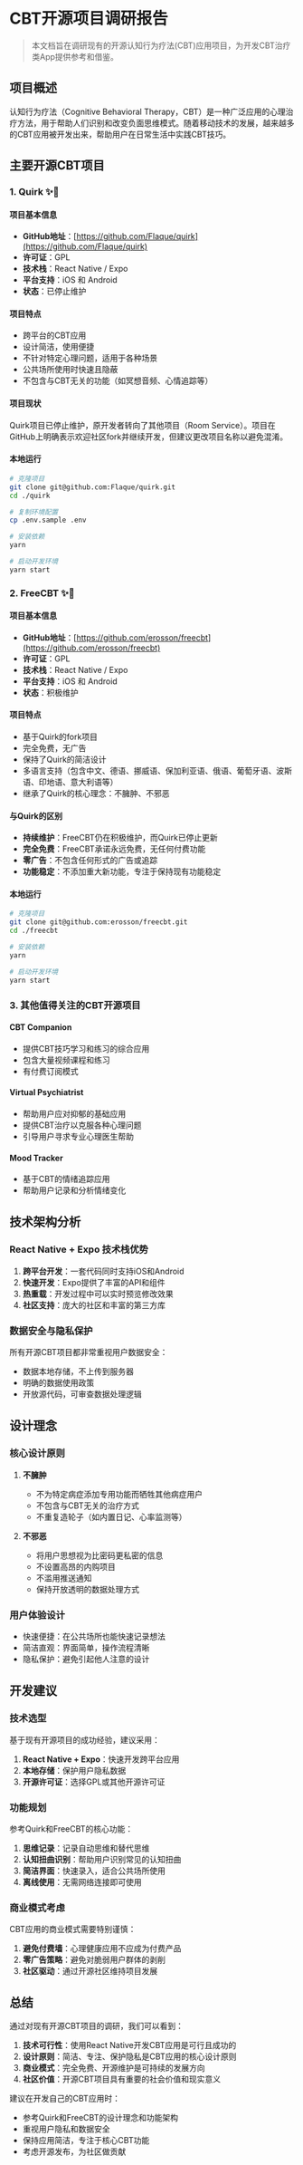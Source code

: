 # CBT开源项目调研报告

> 本文档旨在调研现有的开源认知行为疗法(CBT)应用项目，为开发CBT治疗类App提供参考和借鉴。

## 项目概述

认知行为疗法（Cognitive Behavioral Therapy，CBT）是一种广泛应用的心理治疗方法，用于帮助人们识别和改变负面思维模式。随着移动技术的发展，越来越多的CBT应用被开发出来，帮助用户在日常生活中实践CBT技巧。

## 主要开源CBT项目

### 1. Quirk ✨🐙

#### 项目基本信息
- **GitHub地址**：[https://github.com/Flaque/quirk](https://github.com/Flaque/quirk)
- **许可证**：GPL
- **技术栈**：React Native / Expo
- **平台支持**：iOS 和 Android
- **状态**：已停止维护

#### 项目特点
- 跨平台的CBT应用
- 设计简洁，使用便捷
- 不针对特定心理问题，适用于各种场景
- 公共场所使用时快速且隐蔽
- 不包含与CBT无关的功能（如冥想音频、心情追踪等）

#### 项目现状
Quirk项目已停止维护，原开发者转向了其他项目（Room Service）。项目在GitHub上明确表示欢迎社区fork并继续开发，但建议更改项目名称以避免混淆。

#### 本地运行
```bash
# 克隆项目
git clone git@github.com:Flaque/quirk.git
cd ./quirk

# 复制环境配置
cp .env.sample .env

# 安装依赖
yarn

# 启动开发环境
yarn start
```

### 2. FreeCBT ✨🐙

#### 项目基本信息
- **GitHub地址**：[https://github.com/erosson/freecbt](https://github.com/erosson/freecbt)
- **许可证**：GPL
- **技术栈**：React Native / Expo
- **平台支持**：iOS 和 Android
- **状态**：积极维护

#### 项目特点
- 基于Quirk的fork项目
- 完全免费，无广告
- 保持了Quirk的简洁设计
- 多语言支持（包含中文、德语、挪威语、保加利亚语、俄语、葡萄牙语、波斯语、印地语、意大利语等）
- 继承了Quirk的核心理念：不臃肿、不邪恶

#### 与Quirk的区别
- **持续维护**：FreeCBT仍在积极维护，而Quirk已停止更新
- **完全免费**：FreeCBT承诺永远免费，无任何付费功能
- **零广告**：不包含任何形式的广告或追踪
- **功能稳定**：不添加重大新功能，专注于保持现有功能稳定

#### 本地运行
```bash
# 克隆项目
git clone git@github.com:erosson/freecbt.git
cd ./freecbt

# 安装依赖
yarn

# 启动开发环境
yarn start
```

### 3. 其他值得关注的CBT开源项目

#### CBT Companion
- 提供CBT技巧学习和练习的综合应用
- 包含大量视频课程和练习
- 有付费订阅模式

#### Virtual Psychiatrist
- 帮助用户应对抑郁的基础应用
- 提供CBT治疗以克服各种心理问题
- 引导用户寻求专业心理医生帮助

#### Mood Tracker
- 基于CBT的情绪追踪应用
- 帮助用户记录和分析情绪变化

## 技术架构分析

### React Native + Expo 技术栈优势
1. **跨平台开发**：一套代码同时支持iOS和Android
2. **快速开发**：Expo提供了丰富的API和组件
3. **热重载**：开发过程中可以实时预览修改效果
4. **社区支持**：庞大的社区和丰富的第三方库

### 数据安全与隐私保护
所有开源CBT项目都非常重视用户数据安全：
- 数据本地存储，不上传到服务器
- 明确的数据使用政策
- 开放源代码，可审查数据处理逻辑

## 设计理念

### 核心设计原则
1. **不臃肿**
   - 不为特定病症添加专用功能而牺牲其他病症用户
   - 不包含与CBT无关的治疗方式
   - 不重复造轮子（如内置日记、心率监测等）

2. **不邪恶**
   - 将用户思想视为比密码更私密的信息
   - 不设置高昂的内购项目
   - 不滥用推送通知
   - 保持开放透明的数据处理方式

### 用户体验设计
- 快速便捷：在公共场所也能快速记录想法
- 简洁直观：界面简单，操作流程清晰
- 隐私保护：避免引起他人注意的设计

## 开发建议

### 技术选型
基于现有开源项目的成功经验，建议采用：
1. **React Native + Expo**：快速开发跨平台应用
2. **本地存储**：保护用户隐私数据
3. **开源许可证**：选择GPL或其他开源许可证

### 功能规划
参考Quirk和FreeCBT的核心功能：
1. **思维记录**：记录自动思维和替代思维
2. **认知扭曲识别**：帮助用户识别常见的认知扭曲
3. **简洁界面**：快速录入，适合公共场所使用
4. **离线使用**：无需网络连接即可使用

### 商业模式考虑
CBT应用的商业模式需要特别谨慎：
1. **避免付费墙**：心理健康应用不应成为付费产品
2. **零广告策略**：避免对脆弱用户群体的剥削
3. **社区驱动**：通过开源社区维持项目发展

## 总结

通过对现有开源CBT项目的调研，我们可以看到：

1. **技术可行性**：使用React Native开发CBT应用是可行且成功的
2. **设计原则**：简洁、专注、保护隐私是CBT应用的核心设计原则
3. **商业模式**：完全免费、开源维护是可持续的发展方向
4. **社区价值**：开源CBT项目具有重要的社会价值和现实意义

建议在开发自己的CBT应用时：
- 参考Quirk和FreeCBT的设计理念和功能架构
- 重视用户隐私和数据安全
- 保持应用简洁，专注于核心CBT功能
- 考虑开源发布，为社区做贡献